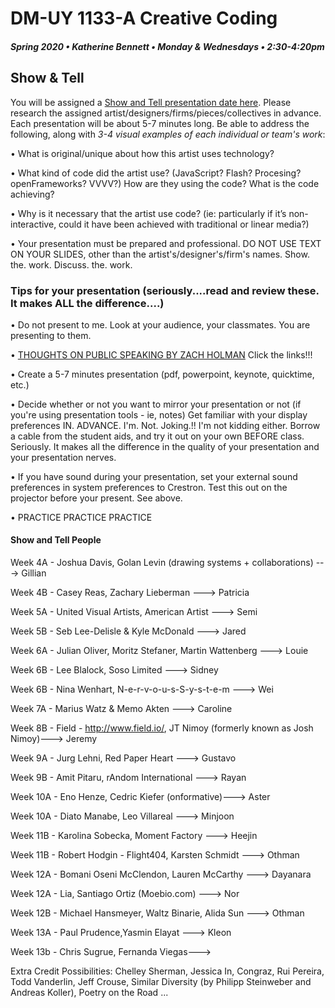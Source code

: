 # DM-UY 1133-A Creative Coding
##### Spring 2020 • Katherine Bennett • Monday & Wednesdays • 2:30-4:20pm 

## Show & Tell

You will be assigned a [Show and Tell presentation date here](ShowAndTell.md). Please research the assigned artist/designers/firms/pieces/collectives in advance. Each presentation will be about 5-7 minutes long. Be able to address the following, along with *3-4 visual examples of each individual or team's work*: 

• What is original/unique about how this artist uses technology? 

• What kind of code did the artist use?  (JavaScript? Flash? Procesing? openFrameworks? VVVV?) How are they using the code? What is the code achieving?

• Why is it necessary that the artist use code?  (ie: particularly if it’s non-interactive, could it have been achieved with traditional or linear media?)

• Your presentation must be prepared and professional. DO NOT USE TEXT ON YOUR SLIDES, other than the artist's/designer's/firm's names. Show. the. work. Discuss. the. work.


### Tips for your presentation (seriously....read and review these. It makes ALL the difference....)

• Do not present to me. Look at your audience, your classmates. You are presenting to them.

• [THOUGHTS ON PUBLIC SPEAKING BY ZACH HOLMAN](http://speaking.io/) Click the links!!!

• Create a 5-7 minutes presentation (pdf, powerpoint, keynote, quicktime, etc.)

• Decide whether or not you want to mirror your presentation or not (if you're using presentation tools - ie, notes)
Get familiar with your display preferences IN. ADVANCE. I'm. Not. Joking.!! I'm not kidding either. Borrow a cable from the student aids, and try it out on your own BEFORE class. Seriously. It makes all the difference in the quality of your presentation and your presentation nerves.

• If you have sound during your presentation, set your external sound preferences in system preferences to Crestron. Test this out on the projector before your present. See above.

• PRACTICE PRACTICE PRACTICE


#### Show and Tell People

Week 4A - Joshua Davis, Golan Levin (drawing systems + collaborations) ---> Gillian

Week 4B -  Casey Reas, Zachary Lieberman ---> Patricia

Week 5A - United Visual Artists, American Artist ---> Semi

Week 5B - Seb Lee-Delisle & Kyle McDonald ---> Jared

Week 6A - Julian Oliver, Moritz Stefaner, Martin Wattenberg ---> Louie

Week 6B -  Lee Blalock, Soso Limited ---> Sidney

Week 6B - Nina Wenhart, N-e-r-v-o-u-s-S-y-s-t-e-m ---> Wei

Week 7A - Marius Watz & Memo Akten ---> Caroline

Week 8B - Field - http://www.field.io/, JT Nimoy (formerly known as Josh Nimoy)---> Jeremy

Week 9A - Jurg Lehni, Red Paper Heart   ---> Gustavo

Week 9B - Amit Pitaru, rAndom International  ---> Rayan

Week 10A - Eno Henze, Cedric Kiefer (onformative)---> Aster

Week 10A - Diato Manabe, Leo Villareal ---> Minjoon

Week 11B - Karolina Sobecka, Moment Factory ---> Heejin

Week 11B - Robert Hodgin - Flight404, Karsten Schmidt ---> Othman

Week 12A - Bomani Oseni McClendon, Lauren McCarthy  ---> Dayanara

Week 12A - Lia, Santiago Ortiz (Moebio.com) ---> Nor

Week 12B - Michael Hansmeyer, Waltz Binarie, Alida Sun ---> Othman

Week 13A - Paul Prudence,Yasmin Elayat  ---> Kleon

Week 13b - Chris Sugrue, Fernanda Viegas---> 


Extra Credit Possibilities:  Chelley Sherman, Jessica In, Congraz, Rui Pereira, Todd Vanderlin, Jeff Crouse, Similar Diversity (by Philipp Steinweber and Andreas Koller), Poetry on the Road ...